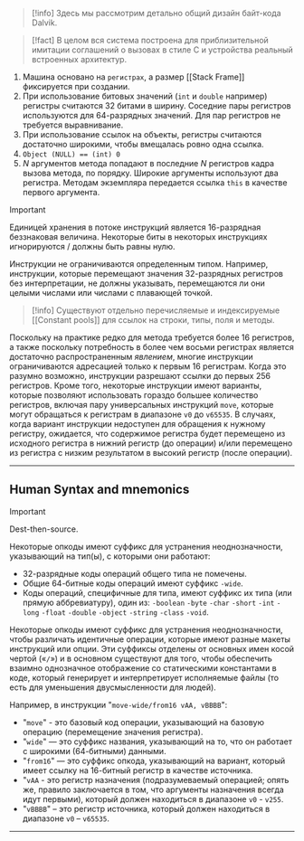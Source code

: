 > [!info]
> Здесь мы рассмотрим детально общий дизайн байт-кода Dalvik.

> [!fact] 
> В целом вся система построена для приблизительной имитации соглашений о вызовах в стиле C и устройства реальный встроенных архитектур.
> 

1. Машина основано на `регистрах`, а размер [[Stack Frame]] фиксируется при создании.
2. При использование битовых значений (`int` и `double` например) регистры считаются 32 битами в ширину. Соседние пары регистров используются для 64-разрядных значений. Для пар регистров не требуется выравнивание.
3. При использование ссылок на объекты, регистры считаются достаточно широкими, чтобы вмещалась ровно одна ссылка.
4. `Object (NULL) == (int) 0`
5. _N_ аргументов метода попадают в последние _N_ регистров кадра вызова метода, по порядку. Широкие аргументы используют два регистра. Методам экземпляра передается ссылка `this` в качестве первого аргумента.

> [!important]
> Единицей хранения в потоке инструкций является 16-разрядная беззнаковая величина. Некоторые биты в некоторых инструкциях игнорируются / должны быть равны нулю.

Инструкции не ограничиваются определенным типом. Например, инструкции, которые перемещают значения 32-разрядных регистров без интерпретации, не должны указывать, перемещаются ли они целыми числами или числами с плавающей точкой.

> [!info] 
> Существуют отдельно перечисляемые и индексируемые [[Constant pools]] для ссылок на строки, типы, поля и методы.

Поскольку на практике редко для метода требуется более 16 регистров, а также поскольку потребность в более чем восьми регистрах является достаточно распространенным _явлением_, многие инструкции ограничиваются адресацией только к первым 16 регистрам. Когда это разумно возможно, инструкции разрешают ссылки до первых 256 регистров. Кроме того, некоторые инструкции имеют варианты, которые позволяют использовать гораздо большее количество регистров, включая пару универсальных инструкций `move`, которые могут обращаться к регистрам в диапазоне `v0` до `v65535`. В случаях, когда вариант инструкции недоступен для обращения к нужному регистру, ожидается, что содержимое регистра будет перемещено из исходного регистра в нижний регистр (до операции) и/или перемещено из регистра с низким результатом в высокий регистр (после операции).

---
## Human Syntax and mnemonics


> [!important] 
> Dest-then-source.

Некоторые опкоды имеют суффикс для устранения неоднозначности, указывающий на тип(ы), с которыми они работают:
- 32-разрядные коды операций общего типа не помечены.
-  Общие 64-битные коды операций имеют суффикс `-wide`.
-  Коды операций, специфичные для типа, имеют суффикс их типа (или прямую аббревиатуру), один из: `-boolean` `-byte` `-char` `-short` `-int` `-long` `-float` `-double` `-object` `-string` `-class` `-void`.

Некоторые опкоды имеют суффикс для устранения неоднозначности, чтобы различать идентичные операции, которые имеют разные макеты инструкций или опции. Эти суффиксы отделены от основных имен косой чертой («`/`») и в основном существуют для того, чтобы обеспечить взаимно однозначное отображение со статическими константами в коде, который генерирует и интерпретирует исполняемые файлы (то есть для уменьшения двусмысленности для людей).

Например, в инструкции "`move-wide/from16 vAA, vBBBB`":
- "`move`" - это базовый код операции, указывающий на базовую операцию (перемещение значения регистра).
- "`wide`" — это суффикс названия, указывающий на то, что он работает с широкими (64-битными) данными.
- "`from16`" — это суффикс опкода, указывающий на вариант, который имеет ссылку на 16-битный регистр в качестве источника.
-  "`vAA` - это регистр назначения (подразумеваемый операцией; опять же, правило заключается в том, что аргументы назначения всегда идут первыми), который должен находиться в диапазоне `v0` - `v255`.
-  "`vBBBB`" – это регистр источника, который должен находиться в диапазоне `v0` – `v65535`.

---
